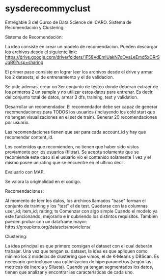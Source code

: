 # sysderecommyclust
Entregable 3 del Curso de Data Science de ICARO. Sistema de Recomendación y Clustering.

Sistema de Recomendación:

La idea consiste en crear un modelo de recomendacion. Pueden descargar los archivos desde el siguiente link:
https://drive.google.com/drive/folders/1F58VdEmIUakN7dOvaLeEmd5xCRrSJgB6?usp=sharing

El primer paso consiste en lograr leer los archivos desde el drive y armar los 2 datasets, el de entrenamiento y el de validacion.

Se pide ademas, crear un 3er conjunto de testeo donde deberan extraer de los primeros 2 un sample y no utilizar estos datos para entrenar. Es decir, del conjunto total de datos, armar 3 dfs, training, test y validation.

Desarrollar un recomendador. El recomendador debe ser capaz de generar recomendaciones para TODOS los usuarios (incluyendo los cold start que no tengan visualizaciones en el set de train). Generar 20 recomendaciones por usuario.

Las recomendaciones tienen que ser para cada account_id y hay que recomendar content_id.

Los contenidos que recomienden, no tienen que haber sido vistos previamente por los usuarios (filtrar). Se acepta solamente que se recomiende este caso si el usuario vio el contenido solamente 1 vez y el mismo posee un rating que se encuentre en el ultimo decil.

Evaluarlo con MAP.

Se valora la originalidad en el codigo.

Recomendaciones:

Al momento de leer los datos, los archivos llamados "base" forman el conjunto de training y los "test" el de test.
Quedarse con las columnas user_id; item_id; raiting; ts
Comenzar con algo simple
Cuando el modelo ya este funcionando, mejorarlo e ir cubriendo los distintos requisitos.
También pueden probar con un dataframe mayor: https://grouplens.org/datasets/movielens/

Clustering:

La idea principal es que primero consigan el dataset con el cual deberán trabajar. Una vez que tengan su dataset, la idea es que apliquen como mínimo los 2 modelos de clustering que vimos, el de K-Means y DBScan. Es necesario que incluyan una optimizacion de hiperparametros (según las metricas de Inercia y Silueta). Cuando ya tengan segmentados los datos, tienen que analizar y encontrar las caracteristicas de cada uno.

